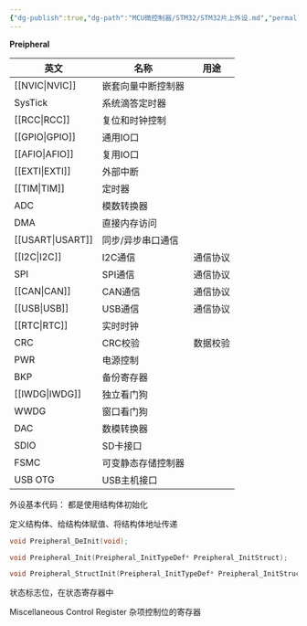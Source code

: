 ```yaml
---
{"dg-publish":true,"dg-path":"MCU微控制器/STM32/STM32片上外设.md","permalink":"/MCU微控制器/STM32/STM32片上外设/","dgPassFrontmatter":true,"noteIcon":"","created":"2024-07-15T11:31:20.762+08:00","updated":"2024-07-19T19:30:01.414+08:00"}
---
```


**Preipheral**


| 英文        | 名称        | 用途   |
| --------- | --------- | ---- |
| [[NVIC\|NVIC]]  | 嵌套向量中断控制器 |      |
| SysTick   | 系统滴答定时器   |      |
| [[RCC\|RCC]]   | 复位和时钟控制   |      |
| [[GPIO\|GPIO]]  | 通用IO口     |      |
| [[AFIO\|AFIO]]  | 复用IO口     |      |
| [[EXTI\|EXTI]]  | 外部中断      |      |
| [[TIM\|TIM]]   | 定时器       |      |
| ADC       | 模数转换器     |      |
| DMA       | 直接内存访问    |      |
| [[USART\|USART]] | 同步/异步串口通信 |      |
| [[I2C\|I2C]]   | I2C通信     | 通信协议 |
| SPI       | SPI通信     | 通信协议 |
| [[CAN\|CAN]]   | CAN通信     | 通信协议 |
| [[USB\|USB]]   | USB通信     | 通信协议 |
| [[RTC\|RTC]]   | 实时时钟      |      |
| CRC       | CRC校验     | 数据校验 |
| PWR       | 电源控制      |      |
| BKP       | 备份寄存器     |      |
| [[IWDG\|IWDG]]  | 独立看门狗     |      |
| WWDG      | 窗口看门狗     |      |
| DAC       | 数模转换器     |      |
| SDIO      | SD卡接口     |      |
| FSMC      | 可变静态存储控制器 |      |
| USB OTG   | USB主机接口   |      |


外设基本代码：
都是使用结构体初始化

定义结构体、给结构体赋值、将结构体地址传递

```C
void Preipheral_DeInit(void);

void Preipheral_Init(Preipheral_InitTypeDef* Preipheral_InitStruct);

void Preipheral_StructInit(Preipheral_InitTypeDef* Preipheral_InitStruct);
```


状态标志位，在状态寄存器中


Miscellaneous Control Register
杂项控制位的寄存器



